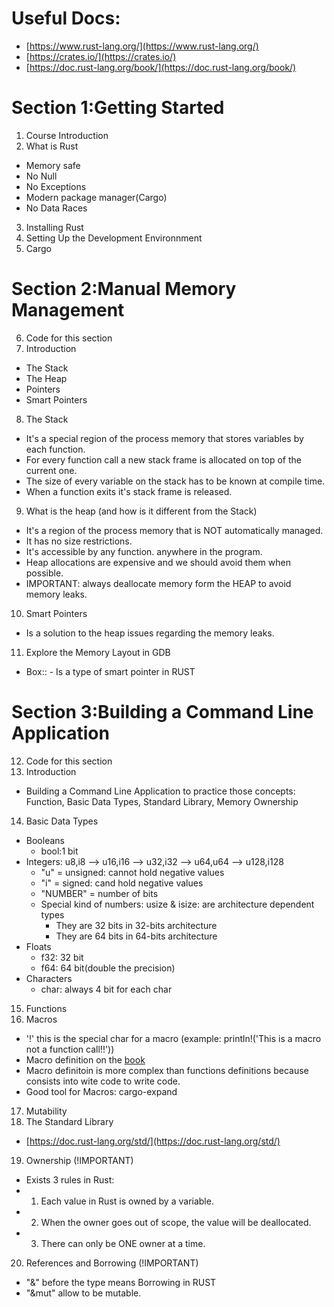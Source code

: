 # Useful Docs:
  * [https://www.rust-lang.org/](https://www.rust-lang.org/)
  * [https://crates.io/](https://crates.io/)
  * [https://doc.rust-lang.org/book/](https://doc.rust-lang.org/book/)


# Section 1:Getting Started
01. Course Introduction
02. What is Rust
  * Memory safe
  * No Null
  * No Exceptions
  * Modern package manager(Cargo)
  * No Data Races
03. Installing Rust
04. Setting Up the Development Environnment
05. Cargo


# Section 2:Manual Memory Management
06. Code for this section
07. Introduction 
  * The Stack
  * The Heap
  * Pointers
  * Smart Pointers
08. The Stack
  * It's a special region of the process memory that stores variables by each function.
  * For every function call a new stack frame is allocated on top of the current one.
  * The size of every variable on the stack has to be known at compile time. 
  * When a function exits it's stack frame is released. 
09. What is the heap (and how is it different from the Stack)
  * It's a region of the process memory that is NOT automatically managed.
  * It has no size restrictions.
  * It's accessible by any function. anywhere in the program.
  * Heap allocations are expensive and we should avoid them when possible. 
  * IMPORTANT: always deallocate memory form the HEAP to avoid memory leaks.
10. Smart Pointers
  * Is a solution to the heap issues regarding the memory leaks.
11. Explore the Memory Layout in GDB
  * Box:: - Is a type of smart pointer in RUST


# Section 3:Building a Command Line Application
12. Code for this section 
13. Introduction
  * Building a Command Line Application to practice those concepts: 
Function, Basic Data Types, Standard Library, Memory Ownership
14. Basic Data Types
  * Booleans
    - bool:1 bit
  * Integers: u8,i8 --> u16,i16 --> u32,i32 --> u64,u64 --> u128,i128
    - "u" = unsigned: cannot hold negative values
    - "i" = signed: cand hold negative values
    - "NUMBER" = number of bits
    * Special kind of numbers: usize & isize: are architecture dependent types
      - They are 32 bits in 32-bits architecture
      - They are 64 bits in 64-bits architecture
  * Floats
    - f32: 32 bit
    - f64: 64 bit(double the precision)
  * Characters
    - char: always 4 bit for each char
15. Functions
16. Macros
  * '!' this is the special char for a macro (example: println!('This is a macro not a function call!!'))
  * Macro definition on the [book](https://doc.rust-lang.org/book/ch19-06-macros.html)
  * Macro definitoin is more complex than functions definitions because consists into wite code to write code.
  * Good tool for Macros: cargo-expand
17. Mutability
18. The Standard Library
  * [https://doc.rust-lang.org/std/](https://doc.rust-lang.org/std/)
19. Ownership (!IMPORTANT)
  * Exists 3 rules in Rust:
  * 1. Each value in Rust is owned by a variable.
  * 2. When the owner goes out of scope, the value will be deallocated.
  * 3. There can only be ONE owner at a time.
20. References and Borrowing (!IMPORTANT)
  * "&" before the type means Borrowing in RUST
  * "&mut" allow to be mutable. 
